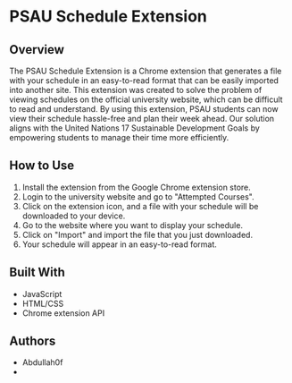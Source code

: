 # PSAU Schedule Extension

## Overview

The PSAU Schedule Extension is a Chrome extension that generates a file with your schedule in an easy-to-read format that can be easily imported into another site. This extension was created to solve the problem of viewing schedules on the official university website, which can be difficult to read and understand. By using this extension, PSAU students can now view their schedule hassle-free and plan their week ahead. Our solution aligns with the United Nations 17 Sustainable Development Goals by empowering students to manage their time more efficiently.

## How to Use

1. Install the extension from the Google Chrome extension store.
2. Login to the university website and go to "Attempted Courses".
3. Click on the extension icon, and a file with your schedule will be downloaded to your device.
4. Go to the website where you want to display your schedule.
5. Click on "Import" and import the file that you just downloaded.
6. Your schedule will appear in an easy-to-read format.

## Built With

- JavaScript
- HTML/CSS
- Chrome extension API

## Authors

- Abdullah0f
-
